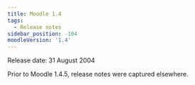```yaml
---
title: Moodle 1.4
tags:
  - Release notes
sidebar_position: -104
moodleVersion: '1.4'
---
```


Release date: 31 August 2004

Prior to Moodle 1.4.5, release notes were captured elsewhere.
